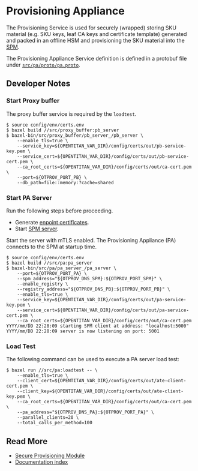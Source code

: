 # Provisioning Appliance

The Provisioning Service is used for securely (wrapped) storing SKU material
(e.g. SKU keys, leaf CA keys and certificate template) generated and packed
in an offline HSM and provisioning the SKU material into the [SPM](https://github.com/lowRISC/opentitan-provisioning/wiki/spm).

The Provisioning Appliance Service definition is defined in a protobuf file
under [`src/pa/proto/pa.proto`](https://github.com/lowRISC/opentitan-provisioning/blob/main/src/pa/proto/pa.proto).

## Developer Notes

### Start Proxy buffer

The proxy buffer service is required by the `loadtest`.

```console
$ source config/env/certs.env
$ bazel build //src/proxy_buffer:pb_server
$ bazel-bin/src/proxy_buffer/pb_server_/pb_server \
    --enable_tls=true \
    --service_key=${OPENTITAN_VAR_DIR}/config/certs/out/pb-service-key.pem \
    --service_cert=${OPENTITAN_VAR_DIR}/config/certs/out/pb-service-cert.pem \
    --ca_root_certs=${OPENTITAN_VAR_DIR}/config/certs/out/ca-cert.pem \
    --port=${OTPROV_PORT_PB} \
    --db_path=file::memory:?cache=shared
```

### Start PA Server

Run the following steps before proceeding.

* Generate [enpoint certificates](https://github.com/lowRISC/opentitan-provisioning/wiki/auth#endpoint-certificates).
* Start [SPM server](https://github.com/lowRISC/opentitan-provisioning/wiki/spm#start-spm-server).

Start the server with mTLS enabled. The Provisioning Appliance (PA) connects to the
SPM at startup time.

```console
$ source config/env/certs.env
$ bazel build //src/pa:pa_server
$ bazel-bin/src/pa/pa_server_/pa_server \
    --port=${OTPROV_PORT_PA} \
    --spm_address="${OTPROV_DNS_SPM}:${OTPROV_PORT_SPM}" \
    --enable_registry \
    --registry_address="${OTPROV_DNS_PB}:${OTPROV_PORT_PB}" \
    --enable_tls=true \
    --service_key=${OPENTITAN_VAR_DIR}/config/certs/out/pa-service-key.pem \
    --service_cert=${OPENTITAN_VAR_DIR}/config/certs/out/pa-service-cert.pem \
    --ca_root_certs=${OPENTITAN_VAR_DIR}/config/certs/out/ca-cert.pem
YYYY/mm/DD 22:28:09 starting SPM client at address: "localhost:5000"
YYYY/mm/DD 22:28:09 server is now listening on port: 5001
```

### Load Test

The following command can be used to execute a PA server load test:

```console
$ bazel run //src/pa:loadtest -- \
    --enable_tls=true \
    --client_cert=${OPENTITAN_VAR_DIR}/config/certs/out/ate-client-cert.pem \
    --client_key=${OPENTITAN_VAR_DIR}/config/certs/out/ate-client-key.pem \
    --ca_root_certs=${OPENTITAN_VAR_DIR}/config/certs/out/ca-cert.pem \
    --pa_address="${OTPROV_DNS_PA}:${OTPROV_PORT_PA}" \
    --parallel_clients=20 \
    --total_calls_per_method=100
```

## Read More

* [Secure Provisioning Module](https://github.com/lowRISC/opentitan-provisioning/wiki/spm)
* [Documentation index](https://github.com/lowRISC/opentitan-provisioning/wiki/Home)
